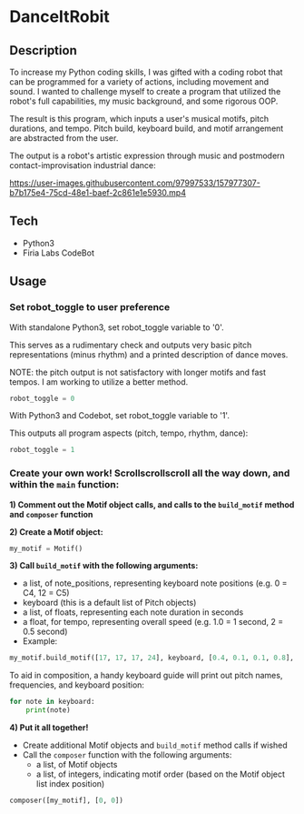 # DanceItRobit

## Description
To increase my Python coding skills, I was gifted with a coding robot that can be programmed for a variety of actions, including movement and sound.  I wanted to challenge myself to create a program that utilized the robot's full capabilities, my music background, and some rigorous OOP.  

The result is this program, which inputs a user's musical motifs, pitch durations, and tempo.  Pitch build, keyboard build, and motif arrangement are abstracted from the user. 

The output is a robot's artistic expression through music and postmodern contact-improvisation industrial dance:  

https://user-images.githubusercontent.com/97997533/157977307-b7b175e4-75cd-48e1-baef-2c861e1e5930.mp4 
 
## Tech
+ Python3
+ Firia Labs CodeBot

## Usage
### Set robot_toggle to user preference

With standalone Python3, set robot_toggle variable to '0'.  

This serves as a rudimentary check and outputs very basic pitch representations (minus rhythm) and a printed description of dance moves.  

NOTE: the pitch output is not satisfactory with longer motifs and fast tempos.  I am working to utilize a better method.
```python
robot_toggle = 0
```

With Python3 and Codebot, set robot_toggle variable to '1'.    

This outputs all program aspects (pitch, tempo, rhythm, dance):
```python
robot_toggle = 1
```

### Create your own work!  Scrollscrollscroll all the way down, and within the `main` function:
 

**1) Comment out the Motif object calls, and calls to the `build_motif` method and `composer` function**

**2) Create a Motif object:**
```python
my_motif = Motif()
```

**3) Call `build_motif` with the following arguments:**
+ a list, of note_positions, representing keyboard note positions (e.g. 0 = C4, 12 = C5)
+ keyboard (this is a default list of Pitch objects)
+ a list, of floats, representing each note duration in seconds
+ a float, for tempo, representing overall speed (e.g. 1.0 = 1 second, 2 = 0.5 second)
+ Example:
```python
my_motif.build_motif([17, 17, 17, 24], keyboard, [0.4, 0.1, 0.1, 0.8], 0.5)
```
To aid in composition, a handy keyboard guide will print out pitch names, frequencies, and keyboard position:
```python
for note in keyboard:
    print(note)
```

**4) Put it all together!**
+ Create additional Motif objects and `build_motif` method calls if wished
+ Call the `composer` function with the following arguments:
  + a list, of Motif objects
  + a list, of integers, indicating motif order (based on the Motif object list index position)
```python
composer([my_motif], [0, 0])
```

